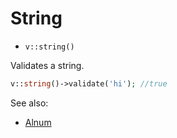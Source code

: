 # String

- `v::string()`

Validates a string.

```php
v::string()->validate('hi'); //true
```

See also:

  * [Alnum](Alnum.md)
